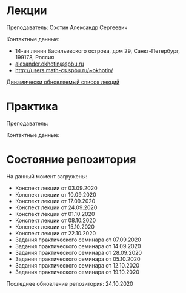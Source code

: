 # Лекции

Преподаватель: Охотин Александр Сергеевич

Контактные данные:
+ 14-ая линия Васильевского острова, дом 29, Санкт-Петербург, 199178, Россия
+ alexander.okhotin@spbu.ru
+ http://users.math-cs.spbu.ru/~okhotin/

[Динамически обновляемый список лекций](https://users.math-cs.spbu.ru/~okhotin/teaching/tcs_fl_2020/)

# Практика

Преподаватель:

Контактные данные:

# Состояние репозитория

На данный момент загружены:
+ Конспект лекции от 03.09.2020
+ Конспект лекции от 10.09.2020
+ Конспект лекции от 17.09.2020
+ Конспект лекции от 24.09.2020
+ Конспект лекции от 01.10.2020
+ Конспект лекции от 08.10.2020
+ Конспект лекции от 15.10.2020
+ Конспект лекции от 22.10.2020
+ Задания практического семинара от 07.09.2020
+ Задания практического семинара от 14.09.2020
+ Задания практического семинара от 28.09.2020
+ Задания практического семинара от 05.10.2020
+ Задания практического семинара от 12.10.2020
+ Задания практического семинара от 19.10.2020

Последнее обновление репозитория: 24.10.2020
